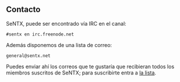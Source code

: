 ## Contacto

SeNTX, puede ser encontrado vía IRC en el canal:

	#sentx en irc.freenode.net

Además disponemos de una lista de correo:

	general@sentx.net

Puedes enviar ahí los correos que te gustaría que recibieran todos los miembros
suscritos de SeNTX; para suscribirte entra a [la lista][Lista].

 [Lista]: http://lista.sentx.net/
